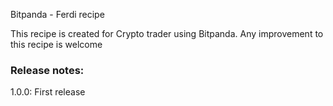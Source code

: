 Bitpanda - Ferdi recipe

This recipe is created for Crypto trader using Bitpanda. Any improvement to this recipe is welcome

### Release notes:

1.0.0: First release
